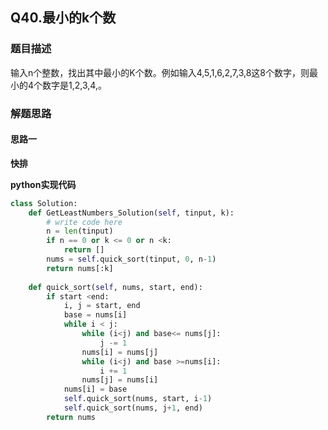 ## Q40.最小的k个数
### 题目描述
输入n个整数，找出其中最小的K个数。例如输入4,5,1,6,2,7,3,8这8个数字，则最小的4个数字是1,2,3,4,。
### 解题思路
#### 思路一
**快排**


**python实现代码**
```python
class Solution:
    def GetLeastNumbers_Solution(self, tinput, k):
        # write code here
        n = len(tinput)
        if n == 0 or k <= 0 or n <k:
            return []
        nums = self.quick_sort(tinput, 0, n-1)
        return nums[:k]
        
    def quick_sort(self, nums, start, end):
        if start <end:
            i, j = start, end
            base = nums[i]
            while i < j:
                while (i<j) and base<= nums[j]:
                    j -= 1
                nums[i] = nums[j]
                while (i<j) and base >=nums[i]:
                    i += 1
                nums[j] = nums[i]
            nums[i] = base
            self.quick_sort(nums, start, i-1)
            self.quick_sort(nums, j+1, end)
        return nums
```

